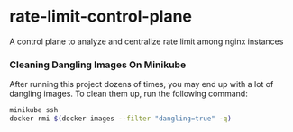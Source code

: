 # rate-limit-control-plane
A control plane to analyze and centralize rate limit among nginx instances

### Cleaning Dangling Images On Minikube

After running this project dozens of times, you may end up with a lot of dangling images. To clean them up, run the following command:

```bash
minikube ssh
docker rmi $(docker images --filter "dangling=true" -q)
```
